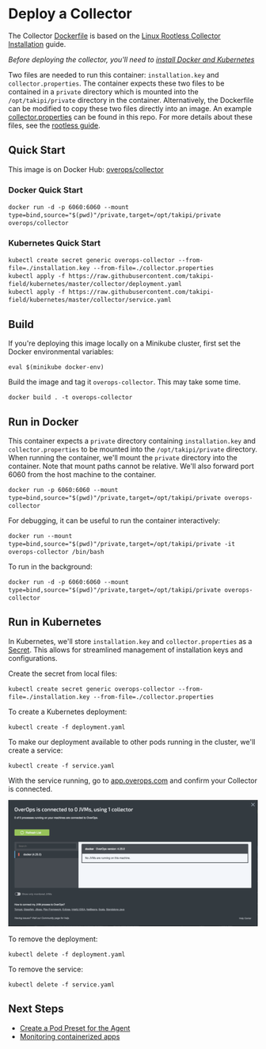 # Deploy a Collector

The Collector [Dockerfile](Dockerfile) is based on the [Linux Rootless Collector Installation](https://doc.overops.com/docs/linux-rootless-collector-install) guide.

_Before deploying the collector, you'll need to [install Docker and Kubernetes](../README.md)_

Two files are needed to run this container: `installation.key` and `collector.properties`. The container expects these two files to be contained in a `private` directory which is mounted into the `/opt/takipi/private` directory in the container. Alternatively, the Dockerfile can be modified to copy these two files directly into an image. An example [collector.properties](private/collector.properties.saas.example) can be found in this repo. For more details about these files, see the [rootless guide](https://doc.overops.com/docs/linux-rootless-collector-install).

## Quick Start

This image is on Docker Hub: [overops/collector](https://hub.docker.com/r/overops/collector)

### Docker Quick Start

```console
docker run -d -p 6060:6060 --mount type=bind,source="$(pwd)"/private,target=/opt/takipi/private overops/collector
```

### Kubernetes Quick Start

```console
kubectl create secret generic overops-collector --from-file=./installation.key --from-file=./collector.properties
kubectl apply -f https://raw.githubusercontent.com/takipi-field/kubernetes/master/collector/deployment.yaml
kubectl apply -f https://raw.githubusercontent.com/takipi-field/kubernetes/master/collector/service.yaml
```

## Build

If you're deploying this image locally on a Minikube cluster, first set the Docker environmental variables:

```console
eval $(minikube docker-env)
```

Build the image and tag it `overops-collector`. This may take some time.

```console
docker build . -t overops-collector
```

## Run in Docker

This container expects a `private` directory containing `installation.key` and `collector.properties` to be mounted into the `/opt/takipi/private` directory. When running the container, we'll mount the `private` directory into the container. Note that mount paths cannot be relative. We'll also forward port 6060 from the host machine to the container.

```console
docker run -p 6060:6060 --mount type=bind,source="$(pwd)"/private,target=/opt/takipi/private overops-collector
```

For debugging, it can be useful to run the container interactively:

```console
docker run --mount type=bind,source="$(pwd)"/private,target=/opt/takipi/private -it overops-collector /bin/bash
```

To run in the background:

```console
docker run -d -p 6060:6060 --mount type=bind,source="$(pwd)"/private,target=/opt/takipi/private overops-collector
```

## Run in Kubernetes

In Kubernetes, we'll store `installation.key` and `collector.properties` as a [Secret](https://kubernetes.io/docs/concepts/configuration/secret/). This allows for streamlined management of installation keys and configurations.

Create the secret from local files:

```console
kubectl create secret generic overops-collector --from-file=./installation.key --from-file=./collector.properties
```

To create a Kubernetes deployment:

```console
kubectl create -f deployment.yaml
```

To make our deployment available to other pods running in the cluster, we'll create a service:

```console
kubectl create -f service.yaml
```

With the service running, go to [app.overops.com](https://app.overops.com/) and confirm your Collector is connected.

![Image confirming Collector is connected](collector-connected.png)

To remove the deployment:

```console
kubectl delete -f deployment.yaml
```

To remove the service:

```console
kubectl delete -f service.yaml
```

## Next Steps

- [Create a Pod Preset for the Agent](../agent)
- [Monitoring containerized apps](../demos)